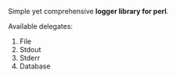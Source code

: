 Simple yet comprehensive **logger library for perl**.

Available delegates:
  1. File
  1. Stdout
  1. Stderr
  1. Database